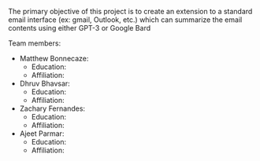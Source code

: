The primary objective of this project is to create an extension to a standard email interface (ex: gmail, Outlook, etc.) 
which can summarize the email contents using either GPT-3 or Google Bard

Team members: 
- Matthew Bonnecaze:
    - Education: 
    - Affiliation:
- Dhruv Bhavsar:
    - Education: 
    - Affiliation:
- Zachary Fernandes:
    - Education: 
    - Affiliation:
- Ajeet Parmar:
    - Education: 
    - Affiliation:
